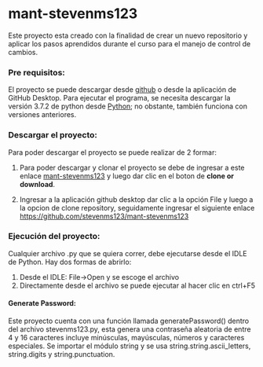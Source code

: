 # mant-stevenms123

Este proyecto esta creado con la finalidad de crear un nuevo repositorio y aplicar los pasos aprendidos durante el curso para el 
manejo de control de cambios.

### Pre requisitos:

El proyecto se puede descargar desde [github](https://github.com/) o desde la aplicación de GitHub Desktop. Para ejecutar el programa,
se necesita descargar la versión 3.7.2 de python desde [Python](https://www.python.org/downloads/); no obstante,
también funciona con versiones anteriores.

### Descargar el proyecto:

Para poder descargar el proyecto se puede realizar de 2 formar:

1. Para poder descargar y clonar el proyecto se debe de ingresar a este enlace [mant-stevenms123](https://github.com/stevenms123/mant-stevenms123) 
y luego dar clic en el boton de **clone or download**.

2. Ingresar a la aplicación github desktop dar clic a la opción File y luego a la opcion de clone repository, seguidamente ingresar el siguiente
enlace <https://github.com/stevenms123/mant-stevenms123>

### Ejecución del proyecto:

Cualquier archivo .py que se quiera correr, debe ejecutarse desde el IDLE de Python. Hay dos formas de abrirlo:

1. Desde el IDLE: File->Open y se escoge el archivo
2. Directamente desde el archivo se puede ejecutar al hacer clic en ctrl+F5


#### Generate Password:
Este proyecto cuenta con una función llamada generatePassword() dentro del archivo stevenms123.py, esta genera una 
contraseña aleatoria de entre 4 y 16 caracteres incluye minúsculas, mayúsculas, números y caracteres especiales.
Se importar el módulo string y se usa string.string.ascii_letters, string.digits y string.punctuation.
